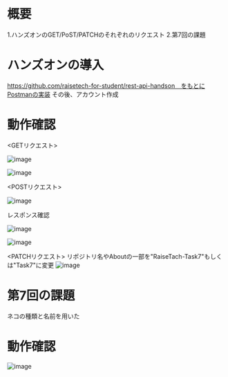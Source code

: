# 概要

1.ハンズオンのGET/PoST/PATCHのそれぞれのリクエスト
2.第7回の課題

# ハンズオンの導入

https://github.com/raisetech-for-student/rest-api-handson　をもとにPostmanの実装
その後、アカウント作成

# 動作確認

<GETリクエスト>

![image](https://github.com/iseki-c/RaiseTach-Task7/assets/141741576/833daf8c-a10d-46bd-9844-b980b5738b67)

![image](https://github.com/iseki-c/RaiseTach-Task7/assets/141741576/a33b8e04-2402-4ac2-9999-8e51d4fb40c1)

<POSTリクエスト>

![image](https://github.com/iseki-c/RaiseTach-Task7/assets/141741576/00c64321-df17-43eb-9f83-fc02f8dffdd3)

レスポンス確認

![image](https://github.com/iseki-c/RaiseTach-Task7/assets/141741576/5254dbac-d6a9-48c5-bd6f-23ff15292384)


![image](https://github.com/iseki-c/RaiseTach-Task7/assets/141741576/d6bcb57f-78e0-4d36-b23d-b6bf8cb21d6d)

<PATCHリクエスト>
リポジトリ名やAboutの一部を"RaiseTach-Task7"もしくは"Task7"に変更
![image](https://github.com/iseki-c/RaiseTach-Task7/assets/141741576/d61a3877-9a78-467d-be54-2347585983bc)

# 第7回の課題

ネコの種類と名前を用いた

# 動作確認

![image](https://github.com/iseki-c/RaiseTach-Task7/assets/141741576/3175e173-0b38-4152-b100-035d18f66933)


